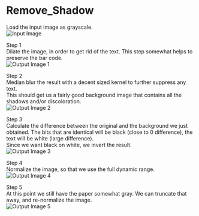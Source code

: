 # Remove_Shadow

Load the input image as grayscale.  
![Input Image](https://github.com/yashraj02/Remove_Shadow/blob/master/Input_Image/Shadow_Paper1.jpg?raw=true)  
  
Step 1  
Dilate the image, in order to get rid of the text. This step somewhat helps to preserve the bar code.  
![Output Image 1](https://github.com/yashraj02/Remove_Shadow/blob/master/Output_Images/Shadow_Paper2.jpg?raw=true)  
  
Step 2  
Median blur the result with a decent sized kernel to further suppress any text.  
This should get us a fairly good background image that contains all the shadows and/or discoloration.  
![Output Image 2](https://github.com/yashraj02/Remove_Shadow/blob/master/Output_Images/Shadow_Paper3.jpg?raw=true)  
  
Step 3  
Calculate the difference between the original and the background we just obtained. The bits that are identical will be black (close to 0 difference), the text will be white (large difference).  
Since we want black on white, we invert the result.  
![Output Image 3](https://github.com/yashraj02/Remove_Shadow/blob/master/Output_Images/Shadow_Paper4.jpg?raw=true)  
  
Step 4  
Normalize the image, so that we use the full dynamic range.  
![Output Image 4](https://github.com/yashraj02/Remove_Shadow/blob/master/Output_Images/Shadow_Paper5.jpg?raw=true)  
  
Step 5  
At this point we still have the paper somewhat gray. We can truncate that away, and re-normalize the image.  
![Output Image 5](https://github.com/yashraj02/Remove_Shadow/blob/master/Output_Images/Shadow_Paper6.jpg?raw=true)  
  
